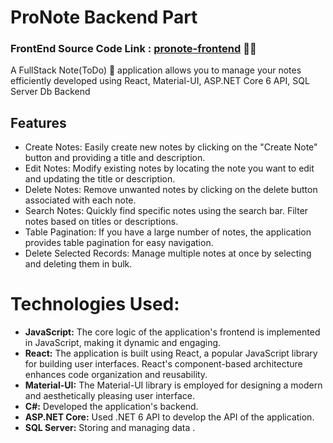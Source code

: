 # ProNote Backend Part


### FrontEnd Source Code Link : [pronote-frontend](https://github.com/ishanGIT1995/pronote-frontend) 👨‍💻
A FullStack Note(ToDo) 📝 application allows you to manage your notes efficiently developed using React, Material-UI, ASP.NET Core 6 API, SQL Server Db Backend

## Features

- Create Notes: Easily create new notes by clicking on the "Create Note" button and providing a title and description.
- Edit Notes: Modify existing notes by locating the note you want to edit and updating the title or description.
- Delete Notes: Remove unwanted notes by clicking on the delete button associated with each note.
- Search Notes: Quickly find specific notes using the search bar. Filter notes based on titles or descriptions.
- Table Pagination: If you have a large number of notes, the application provides table pagination for easy navigation.
- Delete Selected Records: Manage multiple notes at once by selecting and deleting them in bulk.

# Technologies Used:
- **JavaScript:** The core logic of the application's frontend is implemented in JavaScript, making it dynamic and engaging.
- **React:** The application is built using React, a popular JavaScript library for building user interfaces. React's component-based architecture enhances code organization and reusability.
- **Material-UI:** The Material-UI library is employed for designing a modern and aesthetically pleasing user interface.
- **C#:** Developed the application's backend.
- **ASP.NET Core:** Used .NET 6 API to develop the API of the application.
- **SQL Server:** Storing and managing data .
